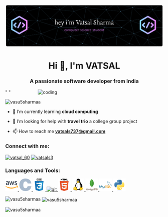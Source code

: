 ![logo](https://github.com/vasu5sharmaa/vasu5sharmaa/blob/main/github-header-banner.png)
<h1 align="center">Hi 👋, I'm VATSAL</h1>
<h3 align="center">A passionate software developer from India</h3>

<img align="right" alt="coding" width="400" src="https://media3.giphy.com/media/v1.Y2lkPTZjMDliOTUyc3YwandzNTF3ODZkYTcwNDZsam1xaGduZjlmdjdzeG9mMHZuNTM3dSZlcD12MV9naWZzX3NlYXJjaCZjdD1n/78XCFBGOlS6keY1Bil/200w.gif">
"
"

<p align="left"> <img src="https://komarev.com/ghpvc/?username=vasu5sharmaa&label=Profile%20views&color=0e75b6&style=flat" alt="vasu5sharmaa" /> </p>

- 🌱 I’m currently learning **cloud computing**

- 🤝 I’m looking for help with **travel trio** a college group project

- 📫 How to reach me **vatsals737@gmail.com**

<h3 align="left">Connect with me:</h3>
<p align="left">
<a href="https://instagram.com/vatsal_60" target="blank"><img align="center" src="https://raw.githubusercontent.com/rahuldkjain/github-profile-readme-generator/master/src/images/icons/Social/instagram.svg" alt="vatsal_60" height="30" width="40" /></a>
<a href="https://www.leetcode.com/vatsals3" target="blank"><img align="center" src="https://raw.githubusercontent.com/rahuldkjain/github-profile-readme-generator/master/src/images/icons/Social/leet-code.svg" alt="vatsals3" height="30" width="40" /></a>
</p>

<h3 align="left">Languages and Tools:</h3>
<p align="left"> <a href="https://aws.amazon.com" target="_blank" rel="noreferrer"> <img src="https://raw.githubusercontent.com/devicons/devicon/master/icons/amazonwebservices/amazonwebservices-original-wordmark.svg" alt="aws" width="40" height="40"/> </a> <a href="https://www.cprogramming.com/" target="_blank" rel="noreferrer"> <img src="https://raw.githubusercontent.com/devicons/devicon/master/icons/c/c-original.svg" alt="c" width="40" height="40"/> </a> <a href="https://www.w3schools.com/css/" target="_blank" rel="noreferrer"> <img src="https://raw.githubusercontent.com/devicons/devicon/master/icons/css3/css3-original-wordmark.svg" alt="css3" width="40" height="40"/> </a> <a href="https://git-scm.com/" target="_blank" rel="noreferrer"> <img src="https://www.vectorlogo.zone/logos/git-scm/git-scm-icon.svg" alt="git" width="40" height="40"/> </a> <a href="https://www.w3.org/html/" target="_blank" rel="noreferrer"> <img src="https://raw.githubusercontent.com/devicons/devicon/master/icons/html5/html5-original-wordmark.svg" alt="html5" width="40" height="40"/> </a> <a href="https://www.linux.org/" target="_blank" rel="noreferrer"> <img src="https://raw.githubusercontent.com/devicons/devicon/master/icons/linux/linux-original.svg" alt="linux" width="40" height="40"/> </a> <a href="https://www.mongodb.com/" target="_blank" rel="noreferrer"> <img src="https://raw.githubusercontent.com/devicons/devicon/master/icons/mongodb/mongodb-original-wordmark.svg" alt="mongodb" width="40" height="40"/> </a> <a href="https://www.mysql.com/" target="_blank" rel="noreferrer"> <img src="https://raw.githubusercontent.com/devicons/devicon/master/icons/mysql/mysql-original-wordmark.svg" alt="mysql" width="40" height="40"/> </a> <a href="https://www.python.org" target="_blank" rel="noreferrer"> <img src="https://raw.githubusercontent.com/devicons/devicon/master/icons/python/python-original.svg" alt="python" width="40" height="40"/> </a> </p>

<p><img align="left" src="https://github-readme-stats.vercel.app/api/top-langs?username=vasu5sharmaa&show_icons=true&locale=en&layout=compact" alt="vasu5sharmaa" /></p>

<p>&nbsp;<img align="center" src="https://github-readme-stats.vercel.app/api?username=vasu5sharmaa&show_icons=true&locale=en" alt="vasu5sharmaa" /></p>

<p><img align="center" src="https://github-readme-streak-stats.herokuapp.com/?user=vasu5sharmaa&" alt="vasu5sharmaa" /></p>
